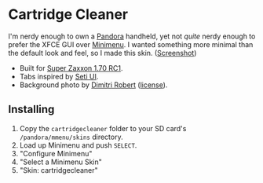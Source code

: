 # Cartridge Cleaner

I'm nerdy enough to own a [Pandora](http://boards.openpandora.org/page/homepage.html) handheld, yet not _quite_ nerdy enough to prefer the XFCE GUI over [Minimenu](http://pandorawiki.org/Minimenu). I wanted something more minimal than the default look and feel, so I made this skin. ([Screenshot](https://github.com/tylersticka/mmenu-cartridgecleaner/blob/master/screenshot.png))

- Built for [Super Zaxxon 1.70 RC1](http://pandorawiki.org/Firmware).
- Tabs inspired by [Seti UI](https://github.com/jesseweed/seti-ui).
- Background photo by [Dimitri Robert](https://flic.kr/p/8EQwVR) ([license](https://creativecommons.org/licenses/by-nc-nd/2.0/)).

## Installing

1. Copy the `cartridgecleaner` folder to your SD card's `/pandora/mmenu/skins` directory.
2. Load up Minimenu and push `SELECT`.
3. "Configure Minimenu"
4. "Select a Minimenu Skin"
5. "Skin: cartridgecleaner"
